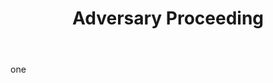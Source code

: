 ---
title: Adversary Proceeding
letter: A
permalink: "/definitions/adversary-proceeding.html"
body: one
published_at: '2018-07-07'
source: Black's Law Dictionary
layout: post
---